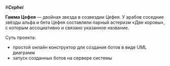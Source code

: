 #**_Cephei_**

**Гамма Цефея** — двойная звезда в созвездии Цефея. У арабов соседние звёзды альфа и бета Цефея составляли парный астеризм «Две коровы», с которым ассоциативно и связано указанное название.

Суть проекта:
- простой онлайн конструктор для создания ботов в виде UML диаграмм 
- запуск созданных ботов на сервере системы
